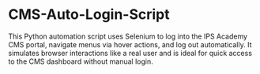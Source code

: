 # CMS-Auto-Login-Script
This Python automation script uses Selenium to log into the IPS Academy CMS portal, navigate menus via hover actions, and log out automatically. It simulates browser interactions like a real user and is ideal for quick access to the CMS dashboard without manual login.
